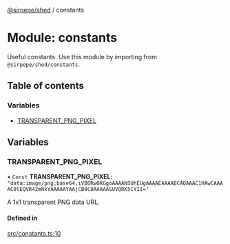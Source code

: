[@sirpepe/shed](../README.md) / constants

# Module: constants

Useful constants. Use this module by importing from `@sirpepe/shed/constants`.

## Table of contents

### Variables

- [TRANSPARENT\_PNG\_PIXEL](constants.md#transparent_png_pixel)

## Variables

### TRANSPARENT\_PNG\_PIXEL

• `Const` **TRANSPARENT\_PNG\_PIXEL**: ``"data:image/png;base64,iVBORw0KGgoAAAANSUhEUgAAAAEAAAABCAQAAAC1HAwCAAAAC0lEQVR42mNkYAAAAAYAAjCB0C8AAAAASUVORK5CYII="``

A 1x1 transparent PNG data URL.

#### Defined in

[src/constants.ts:10](https://github.com/SirPepe/shed/blob/92a10f4/src/constants.ts#L10)
